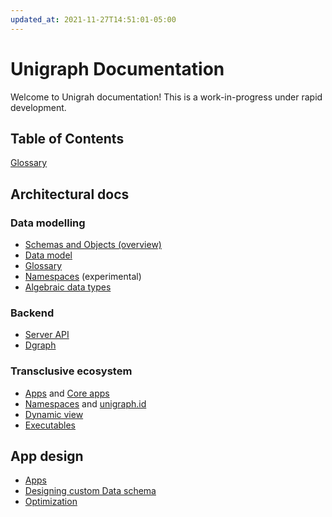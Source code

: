 ```yaml
---
updated_at: 2021-11-27T14:51:01-05:00
---
```

# Unigraph Documentation

Welcome to Unigrah documentation! This is a work-in-progress under rapid development.

## Table of Contents

[Glossary](./glossary.md)

## Architectural docs

### Data modelling
- [Schemas and Objects (overview)](./architectural/schemas_and_objects.md)
- [Data model](./architectural/data_model.md)
- [Glossary](./architectural/glossary.md)
- [Namespaces](./architectural/namespaces.md)
(experimental)
- [Algebraic data types](./architectural/algebraic_data_types.md)

### Backend
- [Server API](./architectural/server.md)
- [Dgraph](./architectural/dgraph.md)

### Transclusive ecosystem
- [Apps](./apps.md) and [Core apps](./architectural/core_apps.md)
- [Namespaces](./namespaces.md) and [unigraph.id](./architectural/unigraph_id.md)
- [Dynamic view](./architectural/dynamic_view.md)
- [Executables](./architectural/executables.md)

## App design
- [Apps](./apps.md) 
- [Designing custom Data schema](./app_design/entity_data_and_metadata.md)
- [Optimization](./app_design/optimization.md)